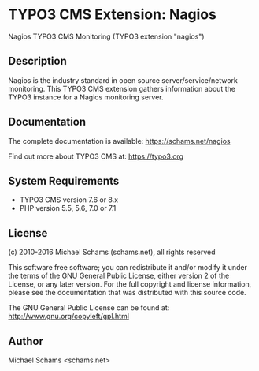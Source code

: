 TYPO3 CMS Extension: Nagios
===========================

Nagios TYPO3 CMS Monitoring (TYPO3 extension "nagios")

Description
-----------

Nagios is the industry standard in open source server/service/network monitoring.
This TYPO3 CMS extension gathers information about the TYPO3 instance for a Nagios monitoring server.

Documentation
-------------

The complete documentation is available: https://schams.net/nagios

Find out more about TYPO3 CMS at: https://typo3.org

System Requirements
-------------------

* TYPO3 CMS version 7.6 or 8.x
* PHP version 5.5, 5.6, 7.0 or 7.1

License
-------

(c) 2010-2016 Michael Schams (schams.net), all rights reserved

This software free software; you can redistribute it and/or modify it under the terms of the GNU General Public License, either version 2 of the License, or any later version. For the full copyright and license information, please see the documentation that was distributed with this source code.

The GNU General Public License can be found at:
http://www.gnu.org/copyleft/gpl.html


Author
------
Michael Schams <schams.net>
